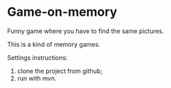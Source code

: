 # Game-on-memory
Funny game where you have to find the same pictures.

This is a kind of memory games.

Settings instructions:
1. clone the project from github;
2. run with mvn.

